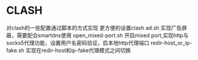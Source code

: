 # CLASH
对clash的一些配置通过脚本的方式实现
更方便的设置clash
ad.sh 实现广告屏蔽，需要配合smartdns使用
open_mixed-port.sh 开启mixed port,实现http与socks5代理功能，设置用户名密码验证，启本地http代理端口
redir-host_or_ip-fake.sh 实现在redir-host和ip-fake代理模式之间切换
